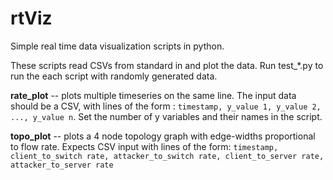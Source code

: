 # rtViz

Simple real time data visualization scripts in python. 

These scripts read CSVs from standard in and plot the data. Run test_*.py to run the each script with randomly generated data.

**rate_plot** -- plots multiple timeseries on the same line. The input data should be a CSV, with lines of the form : ```timestamp, y_value 1, y_value 2, ..., y_value n```. Set the number of y variables and their names in the script.

**topo_plot** -- plots a 4 node topology graph with edge-widths proportional to flow rate. Expects CSV input with lines of the form: ```timestamp, client_to_switch rate, attacker_to_switch rate, client_to_server rate, attacker_to_server rate```
